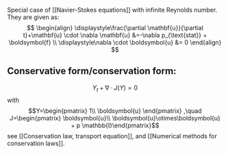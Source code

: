 Special case of [[Navier-Stokes equations]] with infinite Reynolds number. They are given as:
$$
\begin{align}
    \displaystyle\frac{\partial \mathbf{u}}{\partial t}+\mathbf{u} \cdot \nabla \mathbf{u} &=-\nabla p_{\text{stat}} + \boldsymbol{f} \\
    \displaystyle\nabla \cdot \boldsymbol{u} &= 0
\end{align}
$$

## Conservative form/conservation form:
$$
Y_t + \nabla \cdot J(Y) = 0
$$
with
$$Y=\begin{pmatrix} 1\\ \boldsymbol{u} \end{pmatrix} ,\quad J=\begin{pmatrix} \boldsymbol{u}\\ \boldsymbol{u}\otimes\boldsymbol{u} + p \mathbb{I}\end{pmatrix}$$
see [[Conservation law, transport equation]], and [[Numerical methods for conservation laws]].
